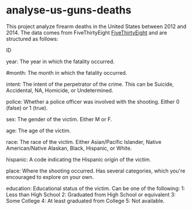 # analyse-us-guns-deaths
This project analyze firearm deaths in the United States between 2012 and 2014. The data comes from FiveThirtyEight [FiveThirtyEight](https://fivethirtyeight.com/features/gun-deaths/) and are structured as follows:

ID

year: The year in which the fatality occurred.

#month: The month in which the fatality occurred.

intent: The intent of the perpetrator of the crime. This can be Suicide, Accidental, NA, Homicide, or Undetermined.

police: Whether a police officer was involved with the shooting. Either 0 (false) or 1 (true).

sex: The gender of the victim. Either M or F.

age: The age of the victim.

race: The race of the victim. Either Asian/Pacific Islander, Native American/Native Alaskan, Black, Hispanic, or White.

hispanic: A code indicating the Hispanic origin of the victim.

place: Where the shooting occurred. Has several categories, which you're encouraged to explore on your own.

education: Educational status of the victim. Can be one of the following: 1: Less than High School 2: Graduated from High School or equivalent 3: Some College 4: At least graduated from College 5: Not available.
